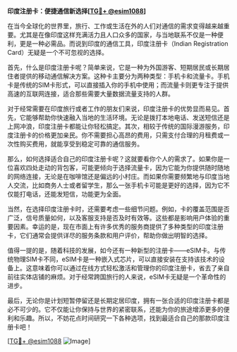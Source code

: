 **印度注册卡：便捷通信新选择[[TG💪+ @esim1088](https://t.me/s/esim1088)]**

在当今全球化的世界里，旅行、工作或生活在外的人们对通信的需求变得越来越重要。尤其是在像印度这样充满活力且人口众多的国家，与当地联系不仅是一种便利，更是一种必需品。而说到印度的通信工具，印度注册卡（Indian Registration Card）无疑是一个不可忽视的选择。

首先，什么是印度注册卡呢？简单来说，它是一种为外国游客、短期居民或长期居住者提供的移动通信解决方案。这种卡主要分为两种类型：手机卡和流量卡。手机卡是传统的SIM卡形式，可以直接插入你的手机中使用；而流量卡则更专注于提供高速的互联网连接，适合那些需要大量数据流量支持的人群。

对于经常需要在印度旅行或者工作的朋友们来说，印度注册卡的优势显而易见。首先，它能够帮助你快速融入当地的生活环境。无论是拨打本地电话、发送短信还是上网冲浪，印度注册卡都能让你轻松搞定。其次，相较于传统的国际漫游服务，印度注册卡的价格更加亲民。你不需要担心高昂的费用，只需支付合理的月租费或一次性购买费用，就能享受到稳定可靠的通信服务。

那么，如何选择适合自己的印度注册卡呢？这就要看你个人的需求了。如果你是一位喜欢四处走动的背包客，可能更倾向于选择流量卡，因为它能为你提供随时随地的网络连接，无论是在咖啡馆还是偏远的小村庄。而如果你需要频繁地与印度当地人交流，比如商务人士或者留学生，那么一张手机卡可能是更好的选择，因为它不仅能打电话，还能发短信，功能更为全面。

当然，在选择印度注册卡时，还需要考虑一些细节问题。例如，卡的覆盖范围是否广泛，信号质量如何，以及客服支持是否及时有效等。这些都是影响用户体验的重要因素。幸运的是，现在市面上有许多优秀的服务商提供了多种类型的印度注册卡，它们通常会提供详尽的服务条款和用户评价，帮助你做出明智的选择。

值得一提的是，随着科技的发展，如今还有一种新型的注册卡——eSIM卡。与传统物理SIM卡不同，eSIM卡是一种嵌入式芯片，可以直接安装在支持该技术的设备上。这意味着你可以通过在线方式轻松激活和管理你的印度注册卡，省去了亲自前往实体店铺的麻烦。对于经常跨国旅行的人来说，eSIM卡无疑是一个革命性的进步。

最后，无论你是计划短暂停留还是长期定居印度，拥有一张合适的印度注册卡都是必不可少的。它不仅能让你保持与世界的紧密联系，还能为你的旅途增添更多的便利和乐趣。所以，不妨花点时间研究一下各种选项，找到最适合自己的那款印度注册卡吧！

[[TG💪+ @esim1088](https://t.me/s/esim1088) ![Image](https://i.postimg.cc/4NQfJmqS/Snipaste-2025-05-13-00-14-12.png)]